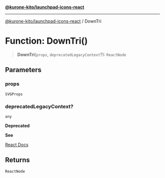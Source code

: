 [**@kurone-kito/launchpad-icons-react**](../README.md)

***

[@kurone-kito/launchpad-icons-react](../globals.md) / DownTri

# Function: DownTri()

> **DownTri**(`props`, `deprecatedLegacyContext`?): `ReactNode`

## Parameters

### props

`SVGProps`

### deprecatedLegacyContext?

`any`

**Deprecated**

**See**

[React Docs](https://legacy.reactjs.org/docs/legacy-context.html#referencing-context-in-lifecycle-methods)

## Returns

`ReactNode`
